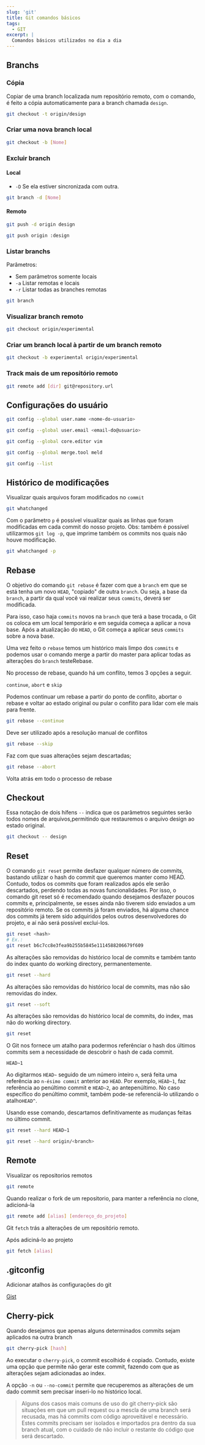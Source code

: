 ```yaml
---
slug: 'git'
title: Git comandos básicos
tags: 
  - GIT
excerpt: |
  Comandos básicos utilizados no dia a dia
---
```


## Branchs

### Cópia

Copiar de uma branch localizada num repositório remoto, com o comando, é feito a cópia automaticamente para a branch chamada `design`.

```bash
git checkout -t origin/design
```

### Criar uma nova branch local

```bash
git checkout -b [Nome]
```

### Excluir branch

#### Local

- `-D` Se ela estiver sincronizada com outra.

```bash
git branch -d [Nome]
```

#### Remoto

```bash
git push -d origin design
```

```bash
git push origin :design
```

### Listar branchs

Parâmetros:

- Sem parâmetros somente locais
- `-a` Listar remotas e locais
- `-r` Listar todas as branches remotas

```bash
git branch
```

### Visualizar branch remoto

```bash
git checkout origin/experimental
```

### Criar um branch local à partir de um branch remoto

```bash
git checkout -b experimental origin/experimental
```

### Track mais de um repositório remoto

```bash
git remote add [dir] git@repository.url
```

## Configurações do usuário

```bash
git config --global user.name <nome-do-usuario>
```

```bash
git config --global user.email <email-do@usuario>
```

```bash
git config --global core.editor vim
```

```bash
git config --global merge.tool meld
```

```bash
git config --list
```

## Histórico de modificações

Visualizar quais arquivos foram modificados no `commit`

```bash
git whatchanged
```

Com o parâmetro `p` é possível visualizar quais as linhas que foram modificadas em cada commit do nosso projeto. Obs: também é possível utilizarmos `git log -p`, que imprime também os commits nos quais não houve modificação.

```bash
git whatchanged -p
```

## Rebase

O objetivo do comando `git rebase` é fazer com que a `branch` em que se está tenha um novo `HEAD`, "copiado" de outra `branch`. Ou seja, a base da `branch`, a partir da qual você vai realizar seus `commits`, deverá ser modificada.

Para isso, caso haja `commits` novos na `branch` que terá a base trocada, o Git os coloca em um local temporário e em seguida começa a aplicar a nova base. Após a atualização do `HEAD`, o Git começa a aplicar seus `commits` sobre a nova base.

Uma vez feito o `rebase` temos um histórico mais limpo dos `commits` e podemos usar o comando merge a partir do master para aplicar todas as alterações do `branch` testeRebase.

No processo de rebase, quando há um conflito, temos 3 opções a seguir.

`continue`, `abort` e `skip`

Podemos continuar um rebase a partir do ponto de conflito, abortar o rebase e voltar ao estado original ou pular o conflito para lidar com ele mais para frente.

```bash
git rebase --continue
```

Deve ser utilizado após a resolução manual de conflitos

```bash
git rebase --skip
```

Faz com que suas alterações sejam descartadas;

```bash
git rebase --abort
```

Volta atrás em todo o processo de rebase

## Checkout

Essa notação de dois hífens `--` indica que os parâmetros seguintes serão todos nomes de arquivos,permitindo que restauremos o arquivo design ao estado original.

```bash
git checkout -- design
```

## Reset

O comando `git reset` permite desfazer qualquer número de commits, bastando utilizar o hash do commit que queremos manter como HEAD. Contudo, todos os commits que foram realizados após ele serão descartados, perdendo todas as novas funcionalidades. Por isso, o comando git reset só é recomendado quando desejamos desfazer poucos commits e, principalmente, se esses ainda não tiverem sido enviados a um repositório remoto. Se os commits já foram enviados, há alguma chance dos commits já terem sido adquiridos pelos outros desenvolvedores do projeto, e aí não será possível excluí-los.

```bash
git reset <hash>
# Ex.:
git reset b6c7cc8e3fea9b255b5845e1114588206679f609
```

As alterações são removidas do histórico local de commits e também tanto do index quanto do working directory, permanentemente.

```bash
git reset --hard
```

As alterações são removidas do histórico local de commits, mas não são removidas do index.

```bash
git reset --soft
```

As alterações são removidas do histórico local de commits, do index, mas não do working directory.

```bash
git reset
```

O Git nos fornece um atalho para podermos referênciar o hash dos últimos commits sem a necessidade de descobrir o hash de cada commit.

`HEAD~1`

Ao digitarmos `HEAD~` seguido de um número inteiro `n`, será feita uma referência ao `n-ésimo commit` anterior ao `HEAD`. Por exemplo, `HEAD~1`, faz referência ao penúltimo commit e `HEAD~2`, ao antepenúltimo. No caso específico do penúltimo commit, também pode-se referenciá-lo utilizando o atalho`HEAD^`.

Usando esse comando, descartamos definitivamente as mudanças feitas no último commit.

```bash
git reset --hard HEAD~1
```

```bash
git reset --hard origin/<branch>
```

## Remote

Visualizar os repositorios remotos

```bash
git remote
```

Quando realizar o fork de um repositorio, para manter a referência no clone, adicioná-la

```bash
git remote add [alias] [endereço_do_projeto]
```

Git `fetch` trás a alterações de um repositório remoto.

Após adiciná-lo ao projeto

```bash
git fetch [alias]
```

## .gitconfig

Adicionar atalhos às configurações do git

[Gist](https://gist.github.com/nogsantos/c4dab809dfe95949aaf3bd9f683d2bdc)

## Cherry-pick

Quando desejamos que apenas alguns determinados commits sejam aplicados na outra branch

```bash
git cherry-pick [hash]
```

Ao executar o `cherry-pick`, o commit escolhido é copiado. Contudo, existe uma opção que permite não gerar este commit, fazendo com que as alterações sejam adicionadas ao index.

A opção `-n` ou `--no-commit` permite que recuperemos as alterações de um dado commit sem precisar inseri-lo no histórico local.

> Alguns dos casos mais comuns de uso do git cherry-pick são situações em que um pull request ou a mescla de uma branch será recusada, mas há commits com código aproveitável e necessário. Estes commits precisam ser isolados e importados pra dentro da sua branch atual, com o cuidado de não incluir o restante do código que será descartado.

